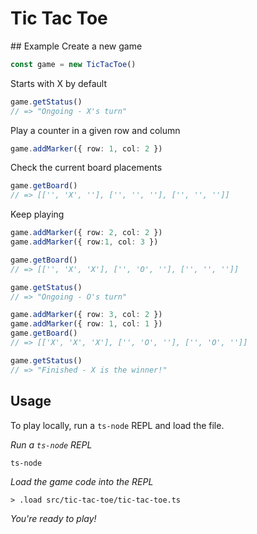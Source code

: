 # Tic Tac Toe

## Example
Create a new game
```ts
const game = new TicTacToe()
```

Starts with X by default
```ts
game.getStatus()
// => "Ongoing - X's turn"
```

Play a counter in a given row and column
```ts
game.addMarker({ row: 1, col: 2 })
```

Check the current board placements
```ts
game.getBoard()
// => [['', 'X', ''], ['', '', ''], ['', '', '']]
```

Keep playing
```ts
game.addMarker({ row: 2, col: 2 })
game.addMarker({ row:1, col: 3 })

game.getBoard()
// => [['', 'X', 'X'], ['', 'O', ''], ['', '', '']]

game.getStatus()
// => "Ongoing - O's turn"

game.addMarker({ row: 3, col: 2 })
game.addMarker({ row: 1, col: 1 })
game.getBoard()
// => [['X', 'X', 'X'], ['', 'O', ''], ['', 'O', '']]

game.getStatus()
// => "Finished - X is the winner!"
```

## Usage
To play locally, run a `ts-node` REPL and load the file.

*Run a `ts-node` REPL*
```bash
ts-node
```

*Load the game code into the REPL*
```
> .load src/tic-tac-toe/tic-tac-toe.ts
```

*You're ready to play!*